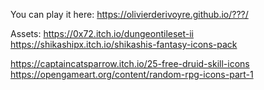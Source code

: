 

You can play it here:
https://olivierderivoyre.github.io/???/


Assets:
https://0x72.itch.io/dungeontileset-ii
https://shikashipx.itch.io/shikashis-fantasy-icons-pack

https://captaincatsparrow.itch.io/25-free-druid-skill-icons
https://opengameart.org/content/random-rpg-icons-part-1
